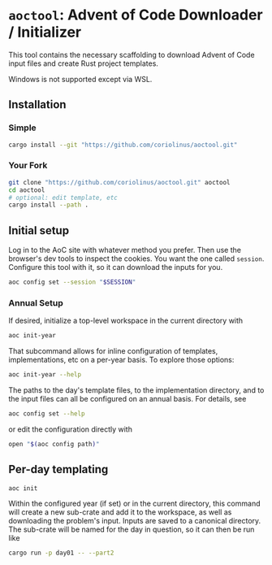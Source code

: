 # `aoctool`: Advent of Code Downloader / Initializer

This tool contains the necessary scaffolding to download Advent of Code input files and create Rust
project templates.

Windows is not supported except via WSL.

## Installation

### Simple

```sh
cargo install --git "https://github.com/coriolinus/aoctool.git"
```

### Your Fork

```sh
git clone "https://github.com/coriolinus/aoctool.git" aoctool
cd aoctool
# optional: edit template, etc
cargo install --path .
```

## Initial setup

Log in to the AoC site with whatever method you prefer. Then use the browser's dev tools to inspect
the cookies. You want the one called `session`. Configure this tool with it, so it can download the
inputs for you.

```bash
aoc config set --session "$SESSION"
```

### Annual Setup

If desired, initialize a top-level workspace in the current directory with

```bash
aoc init-year
```

That subcommand allows for inline configuration of templates, implementations, etc on a per-year
basis. To explore those options:

```bash
aoc init-year --help
```

The paths to the day's template files, to the implementation directory, and to the input files can
all be configured on an annual basis. For details, see

```bash
aoc config set --help
```

or edit the configuration directly with

```bash
open "$(aoc config path)"
```

## Per-day templating

```bash
aoc init
```

Within the configured year (if set) or in the current directory, this command will create a new
sub-crate and add it to the workspace, as well as downloading the problem's input. Inputs are saved
to a canonical directory. The sub-crate will be named for the day in question, so it can then be run
like

```bash
cargo run -p day01 -- --part2
```
